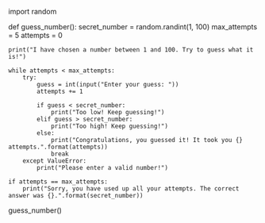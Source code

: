 import random

def guess_number():
    secret_number = random.randint(1, 100)
    max_attempts = 5
    attempts = 0
    
    print("I have chosen a number between 1 and 100. Try to guess what it is!")
    
    while attempts < max_attempts:
        try:
            guess = int(input("Enter your guess: "))
            attempts += 1
            
            if guess < secret_number:
                print("Too low! Keep guessing!")
            elif guess > secret_number:
                print("Too high! Keep guessing!")
            else:
                print("Congratulations, you guessed it! It took you {} attempts.".format(attempts))
                break
        except ValueError:
            print("Please enter a valid number!")
    
    if attempts == max_attempts:
        print("Sorry, you have used up all your attempts. The correct answer was {}.".format(secret_number))

guess_number()
